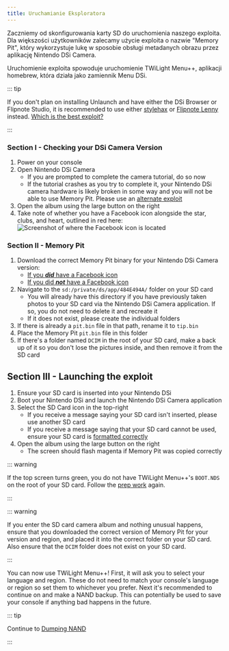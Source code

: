```yaml
---
title: Uruchamianie Eksploratora
---
```


Zaczniemy od skonfigurowania karty SD do uruchomienia naszego exploita. Dla większości użytkowników zalecamy użycie exploita o nazwie "Memory Pit", który wykorzystuje lukę w sposobie obsługi metadanych obrazu przez aplikację Nintendo DSi Camera.

Uruchomienie exploita spowoduje uruchomienie TWiLight Menu++, aplikacji homebrew, która działa jako zamiennik Menu DSi.

::: tip

If you don't plan on installing Unlaunch and have either the DSi Browser or Flipnote Studio, it is recommended to use either [stylehax](launching-the-browser-exploit.html) or [Flipnote Lenny](launching-the-flipnote-exploit.html) instead. [Which is the best exploit?](faq.html#which-is-the-best-exploit)

:::

### Section I - Checking your DSi Camera Version

1. Power on your console
1. Open Nintendo DSi Camera
   - If you are prompted to complete the camera tutorial, do so now
   - If the tutorial crashes as you try to complete it, your Nintendo DSi camera hardware is likely broken in some way and you will not be able to use Memory Pit. Please use an [alternate exploit](alternate-exploits.html)
1. Open the album using the large button on the right
1. Take note of whether you have a Facebook icon alongside the star, clubs, and heart, outlined in red here: ![Screenshot of where the Facebook icon is located](/assets/images/facebook-check.png)

### Section II - Memory Pit

1. Download the correct Memory Pit binary for your Nintendo DSi Camera version:
   - [If you ***did*** have a Facebook icon](/assets/files/memory_pit/768_1024/pit.bin)
   - [If you did ***not*** have a Facebook icon](/assets/files/memory_pit/256/pit.bin)
1. Navigate to the `sd:/private/ds/app/484E494A/` folder on your SD card
   - You will already have this directory if you have previously taken photos to your SD card via the Nintendo DSi Camera application. If so, you do not need to delete it and recreate it
   - If it does not exist, please create the individual folders
1. If there is already a `pit.bin` file in that path, rename it to `tip.bin`
1. Place the Memory Pit `pit.bin` file in this folder
1. If there's a folder named `DCIM` in the root of your SD card, make a back up of it so you don't lose the pictures inside, and then remove it from the SD card


## Section III - Launching the exploit

1. Ensure your SD card is inserted into your Nintendo DSi
1. Boot your Nintendo DSi and launch the Nintendo DSi Camera application
1. Select the SD Card icon in the top-right
   - If you receive a message saying your SD card isn't inserted, please use another SD card
   - If you receive a message saying that your SD card cannot be used, ensure your SD card is [formatted correctly](sd-card-setup.html)
1. Open the album using the large button on the right
   - The screen should flash magenta if Memory Pit was copied correctly

::: warning

If the top screen turns green, you do not have TWiLight Menu++'s `BOOT.NDS` on the root of your SD card. Follow the [prep work](get-started.html#section-i-prep-work) again.

:::

::: warning

If you enter the SD card camera album and nothing unusual happens, ensure that you downloaded the correct version of Memory Pit for your version and region, and placed it into the correct folder on your SD card. Also ensure that the `DCIM` folder does not exist on your SD card.

:::

You can now use TWiLight Menu++! First, it will ask you to select your language and region. These do not need to match your console's language or region so set them to whichever you prefer. Next it's recommended to continue on and make a NAND backup. This can potentially be used to save your console if anything bad happens in the future.

::: tip

Continue to [Dumping NAND](dumping-nand.html)

:::
